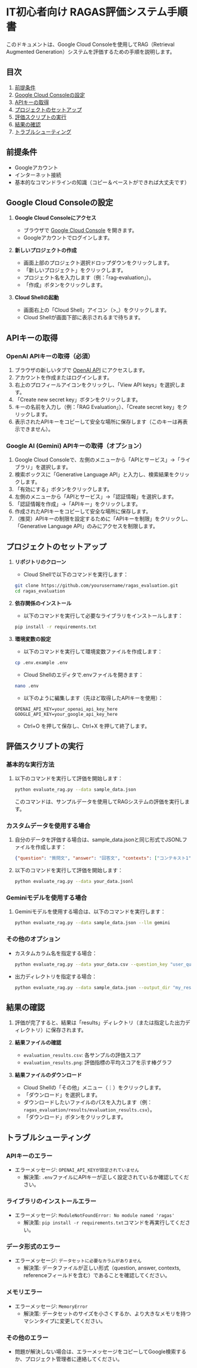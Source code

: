 # IT初心者向け RAGAS評価システム手順書

このドキュメントは、Google Cloud Consoleを使用してRAG（Retrieval Augmented Generation）システムを評価するための手順を説明します。

## 目次

1. [前提条件](#前提条件)
2. [Google Cloud Consoleの設定](#google-cloud-consoleの設定)
3. [APIキーの取得](#apiキーの取得)
4. [プロジェクトのセットアップ](#プロジェクトのセットアップ)
5. [評価スクリプトの実行](#評価スクリプトの実行)
6. [結果の確認](#結果の確認)
7. [トラブルシューティング](#トラブルシューティング)

## 前提条件

- Googleアカウント
- インターネット接続
- 基本的なコマンドラインの知識（コピー＆ペーストができれば大丈夫です）

## Google Cloud Consoleの設定

1. **Google Cloud Consoleにアクセス**
   - ブラウザで [Google Cloud Console](https://console.cloud.google.com/) を開きます。
   - Googleアカウントでログインします。

2. **新しいプロジェクトの作成**
   - 画面上部のプロジェクト選択ドロップダウンをクリックします。
   - 「新しいプロジェクト」をクリックします。
   - プロジェクト名を入力します（例：「rag-evaluation」）。
   - 「作成」ボタンをクリックします。

3. **Cloud Shellの起動**
   - 画面右上の「Cloud Shell」アイコン（>_）をクリックします。
   - Cloud Shellが画面下部に表示されるまで待ちます。

## APIキーの取得

### OpenAI APIキーの取得（必須）

1. ブラウザの新しいタブで [OpenAI API](https://platform.openai.com/) にアクセスします。
2. アカウントを作成またはログインします。
3. 右上のプロフィールアイコンをクリックし、「View API keys」を選択します。
4. 「Create new secret key」ボタンをクリックします。
5. キーの名前を入力し（例：「RAG Evaluation」）、「Create secret key」をクリックします。
6. 表示されたAPIキーをコピーして安全な場所に保存します（このキーは再表示できません）。

### Google AI (Gemini) APIキーの取得（オプション）

1. Google Cloud Consoleで、左側のメニューから「APIとサービス」→「ライブラリ」を選択します。
2. 検索ボックスに「Generative Language API」と入力し、検索結果をクリックします。
3. 「有効にする」ボタンをクリックします。
4. 左側のメニューから「APIとサービス」→「認証情報」を選択します。
5. 「認証情報を作成」→「APIキー」をクリックします。
6. 作成されたAPIキーをコピーして安全な場所に保存します。
7. （推奨）APIキーの制限を設定するために「APIキーを制限」をクリックし、「Generative Language API」のみにアクセスを制限します。

## プロジェクトのセットアップ

1. **リポジトリのクローン**
   - Cloud Shellで以下のコマンドを実行します：

   ```bash
   git clone https://github.com/yourusername/ragas_evaluation.git
   cd ragas_evaluation
   ```

2. **依存関係のインストール**
   - 以下のコマンドを実行して必要なライブラリをインストールします：

   ```bash
   pip install -r requirements.txt
   ```

3. **環境変数の設定**
   - 以下のコマンドを実行して環境変数ファイルを作成します：

   ```bash
   cp .env.example .env
   ```

   - Cloud Shellのエディタで.envファイルを開きます：

   ```bash
   nano .env
   ```

   - 以下のように編集します（先ほど取得したAPIキーを使用）：

   ```
   OPENAI_API_KEY=your_openai_api_key_here
   GOOGLE_API_KEY=your_google_api_key_here
   ```

   - Ctrl+O を押して保存し、Ctrl+X を押して終了します。

## 評価スクリプトの実行

### 基本的な実行方法

1. 以下のコマンドを実行して評価を開始します：

   ```bash
   python evaluate_rag.py --data sample_data.json
   ```

   このコマンドは、サンプルデータを使用してRAGシステムの評価を実行します。

### カスタムデータを使用する場合

1. 自分のデータを評価する場合は、sample_data.jsonと同じ形式でJSONLファイルを作成します：

   ```json
   {"question": "質問文", "answer": "回答文", "contexts": ["コンテキスト1", "コンテキスト2", "コンテキスト3"], "reference": "参照テキスト"}
   ```

2. 以下のコマンドを実行して評価を開始します：

   ```bash
   python evaluate_rag.py --data your_data.jsonl
   ```

### Geminiモデルを使用する場合

1. Geminiモデルを使用する場合は、以下のコマンドを実行します：

   ```bash
   python evaluate_rag.py --data sample_data.json --llm gemini
   ```

### その他のオプション

- カスタムカラム名を指定する場合：

   ```bash
   python evaluate_rag.py --data your_data.csv --question_key "user_query" --answer_key "generated_response" --contexts_key "retrieved_documents"
   ```

- 出力ディレクトリを指定する場合：

   ```bash
   python evaluate_rag.py --data sample_data.json --output_dir "my_results"
   ```

## 結果の確認

1. 評価が完了すると、結果は「results」ディレクトリ（または指定した出力ディレクトリ）に保存されます。

2. **結果ファイルの確認**
   - `evaluation_results.csv`: 各サンプルの評価スコア
   - `evaluation_results.png`: 評価指標の平均スコアを示す棒グラフ

3. **結果ファイルのダウンロード**
   - Cloud Shellの「その他」メニュー（⋮）をクリックします。
   - 「ダウンロード」を選択します。
   - ダウンロードしたいファイルのパスを入力します（例：`ragas_evaluation/results/evaluation_results.csv`）。
   - 「ダウンロード」ボタンをクリックします。

## トラブルシューティング

### APIキーのエラー

- エラーメッセージ: `OPENAI_API_KEYが設定されていません`
  - 解決策: `.env`ファイルにAPIキーが正しく設定されているか確認してください。

### ライブラリのインストールエラー

- エラーメッセージ: `ModuleNotFoundError: No module named 'ragas'`
  - 解決策: `pip install -r requirements.txt`コマンドを再実行してください。

### データ形式のエラー

- エラーメッセージ: `データセットに必要なカラムがありません`
  - 解決策: データファイルが正しい形式（question, answer, contexts, referenceフィールドを含む）であることを確認してください。

### メモリエラー

- エラーメッセージ: `MemoryError`
  - 解決策: データセットのサイズを小さくするか、より大きなメモリを持つマシンタイプに変更してください。

### その他のエラー

- 問題が解決しない場合は、エラーメッセージをコピーしてGoogle検索するか、プロジェクト管理者に連絡してください。
